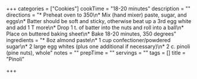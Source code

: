 +++
categories = ["Cookies"]
cookTime = "18-20 minutes"
description = ""
directions = "* Preheat oven to 350\n* Mix (hand mixer) paste, sugar, and eggs\n* Batter should be soft and sticky, otherwise beat up a 3rd egg white and add 1 T more\n* Drop 1 t. of batter into the nuts and roll into a ball\n* Place on buttered baking sheet\n* Bake 18-20 minutes, 350 degrees"
ingredients = "* 8oz almond paste\n* 1 cup confectioner/powdered sugar\n* 2 large egg whites (plus one additional if necessary)\n* 2 c. pinoli (pine nuts), whole"
notes = ""
prepTime = ""
servings = ""
tags = []
title = "Pinoli"

+++
